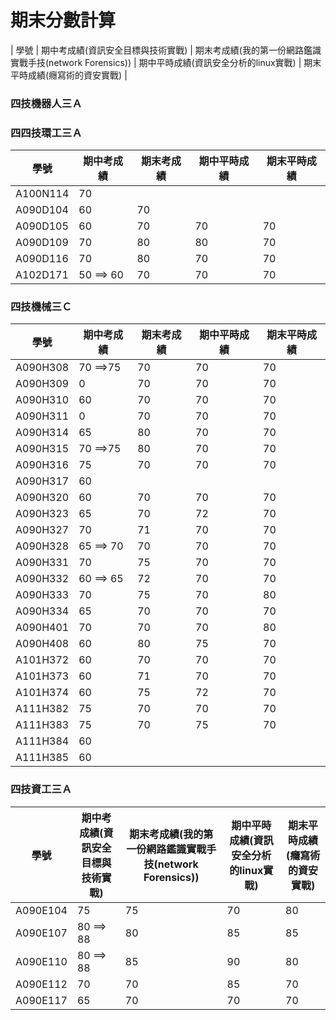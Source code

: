 # 期末分數計算
| 學號 | 期中考成績(資訊安全目標與技術實戰) | 期末考成績(我的第一份網路鑑識實戰手技(network Forensics)) | 期中平時成績(資訊安全分析的linux實戰) | 期末平時成績(癮寫術的資安實戰) |
### 四技機器人三Ａ

### 四四技環工三Ａ
| 學號 | 期中考成績 | 期末考成績 | 期中平時成績 | 期末平時成績 |
| ---- |  ---- |  ---- |  ---- |  ---- |  
|A100N114 |70||||
|A090D104  |60|70|||
| A090D105 | 60|70|70|70|
|A090D109 | 70|80|80|70|
|A090D116 | 70|80|70|70|
| A102D171 | 50  ==> 60|70|70|70|
### 四技機械三Ｃ
| 學號 | 期中考成績 | 期末考成績 | 期中平時成績 | 期末平時成績 |
| ---- |  ---- |  ---- |  ---- |  ---- |  
| A090H308  | 70  ==>75|70|70|70|
| A090H309  | 0|70|70|70|
|A090H310   |60|70|70|70|
| A090H311  | 0|70|70|70|
| A090H314   |65|80|70|70|
| A090H315   |70  ==>75|80|70|70|
| A090H316   |75|70|70|70|
| A090H317   |60||||
| A090H320   |60|70|70|70|
| A090H323   |65|70|72|70|
| A090H327   |70|71|70|70|
| A090H328   |65  ==> 70|70 |70|70|
| A090H331   |70|75|70|70|
| A090H332   |60  ==> 65|72|70|70|
| A090H333   |70|75|70|80|
| A090H334   |65|70|70|70|
| A090H401   |70|70|70|80|
| A090H408  |60|80|75|70|
| A101H372   |60|70|70|70|
| A101H373   |60|71|70|70|
| A101H374   |60|75|72|70|
| A111H382   |75|70|70|70|
| A111H383   |75|70|75|70|
| A111H384   |60||||
| A111H385   |60||||


### 四技資工三Ａ
| 學號 | 期中考成績(資訊安全目標與技術實戰) | 期末考成績(我的第一份網路鑑識實戰手技(network Forensics)) | 期中平時成績(資訊安全分析的linux實戰) | 期末平時成績(癮寫術的資安實戰) |
| ---- |  ---- |  ---- |  ---- |  ---- |  
| A090E104|  75|75|70|80|
| A090E107| 80 ==> 88 | 80 |  85 |  85 | 
|A090E110 | 80  ==> 88|85|90|80|
| A090E112|  70|70|85|70|
|A090E117|  65|70|70|70|

